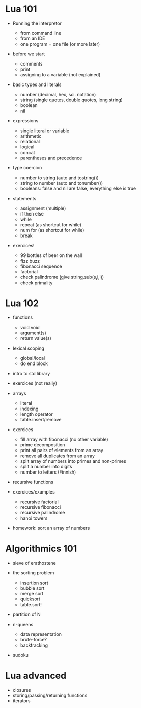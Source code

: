 Lua 101
=======

- Running the interpretor
	- from command line
	- from an IDE
	- one program = one file (or more later)

- before we start
	- comments
	- print
	- assigning to a variable (not explained)

- basic types and literals
	- number (decimal, hex, sci. notation)
	- string (single quotes, double quotes, long string)
	- boolean
	- nil

- expressions
	- single literal or variable
	- arithmetic
	- relational
	- logical
	- concat
	- parentheses and precedence

- type coercion
	- number to string (auto and tostring())
	- string to number (auto and tonumber())
	- booleans: false and nil are false, everything else is true

- statements
	- assignment (multiple)
	- if then else
	- while
	- repeat  (as shortcut for while)
	- num for (as shortcut for while)
	- break

- exercices!
	- 99 bottles of beer on the wall
	- fizz buzz
	- fibonacci sequence
	- factorial
	- check palindrome (give string.sub(s,i,i))
	- check primality

Lua 102
=======

- functions
	- void void
	- argument(s)
	- return value(s)
- lexical scoping
	- global/local
	- do end block
- intro to std library
- exercices (not really)

- arrays
	- literal
	- indexing
	- length operator
	- table.insert/remove

- exercices
	- fill array with fibonacci (no other variable)
	- prime decomposition
	- print all pairs of elements from an array
	- remove all duplicates from an array
	- split array of numbers into primes and non-primes
	- split a number into digits
	- number to letters (Finnish)

- recursive functions
- exercices/examples
	- recursive factorial
	- recursive fibonacci
	- recursive palindrome
	- hanoi towers

- homework: sort an array of numbers

Algorithmics 101
================

- sieve of erathostene
- the sorting problem
	- insertion sort
	- bubble sort
	- merge sort
	- quicksort
	- table.sort!

- partition of N
- n-queens
	- data representation
	- brute-force?
	- backtracking

- sudoku

Lua advanced
============

- closures
- storing/passing/returning functions
- iterators
